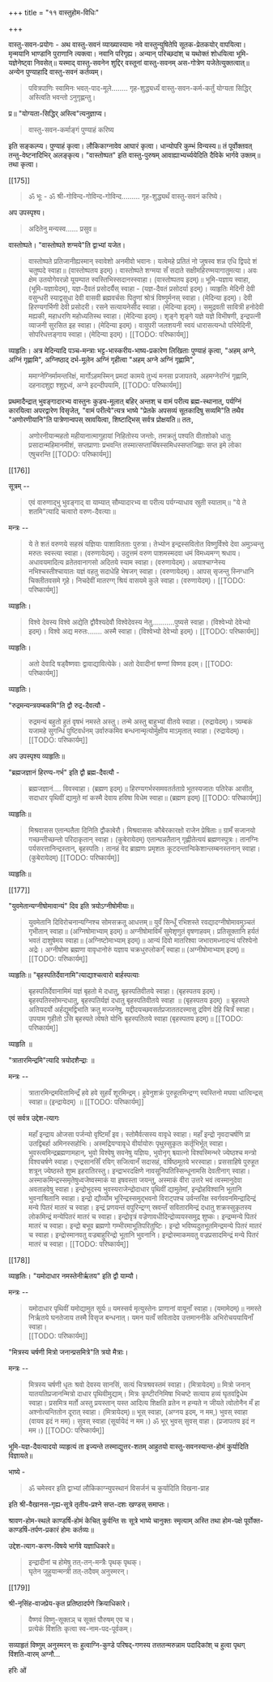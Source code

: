 +++
title = "११ वास्तुहोम-विधिः"

+++

वास्तु-सवन-प्रयोगः - अथ वास्तु-सवनं व्याख्यास्यामः नवे वास्तुन्युषितेपि सूतक-प्रेतकयोर् वापयित्वा। मृन्मयानि भाण्डानि पुराणानि त्यक्त्वा। नवानि परिगृह्य। अन्यान् परिच्छदांश् च यथोक्तं शोधयित्वा भूमि-यज्ञेनेष्ट्वा निवसेत्॥ यस्माद् वास्तु-सवनेन शुद्दिर् वस्तूनां वास्तु-सवनम् अस-गोत्रेण यजेतेत्युक्तत्वात्॥ अन्येन पुण्याहादि वास्तु-सवनं कर्तव्यम्। 

> पवित्रपाणिः स्वामिनः भवत्-पाद-मूले........ गृह-शुद्ध्यर्ध्यं वास्तु-सवन-कर्म-कर्तुं योग्यता सिद्धिर् अस्त्विति भवन्तो ऽनुगृह्णन्तु। 

प्र॥ "योग्यता-सिद्धिर् अस्त्वि"त्यनुज्ञाप्य। 

> वास्तु-सवन-कर्माङ्गं पुण्याहं करिष्य 

इति सङ्कल्प्य। पुण्याहं कृत्वा। लौकिकाग्नावेव आघारं कृत्वा। धान्योपरि कुम्भं विन्यस्य॥ तं पूर्वोक्तवत् तन्तु-वेष्टनादिभिर् अलङ्कृत्य। "वास्तोष्पत" इति वास्तु-पुरुषम् आवाह्याभ्यर्च्ययेदिति दैविके भार्गवे उक्तम्॥ तथा कृत्वा। 

[[175]]

> ॐ भूः - ॐ श्री-गोविन्द-गोविन्द-गोविन्द......... गृह-शुद्ध्यर्थं वास्तु-सवनं करिष्ये। 

अप उपस्पृश्य। 

> अदितेनु मन्यस्व...... प्रसुव॥ 

वास्तोष्पते। "वास्तोष्पते शग्मये"ति द्वाभ्यां यजेत।

> वास्तोष्पते प्रतिजानीह्यस्मान् स्वावेशो अनमीवो भवानः। यत्वेमहे प्रतितं नो जुषस्व शन्न एधि द्विपदे शं चतुष्पदे स्वाहा॥ (वास्तोष्पतय इदम्)। वास्तोष्पते शग्मया सँ सदाते सक्षीमहिरण्मयागातुमत्या। अवः क्षेम उतयोगेवरन्नो यूयम्पात स्वस्तिभिस्सदानस्स्वाहा। (वास्तोष्पतय इदम्)॥ भूमि-यज्ञाय स्वाहा, (भूमि-यज्ञायेदम्), यज्ञ-दैवतं प्रसोदर्यैस् स्वाहा - (यज्ञ-दैवतं प्रसोदर्या इदम्)। व्याहृतिः मेदिनी देवी वसुन्धरी स्याद्वसुधा देवी वासवी ब्रह्मवर्चसः पितॄणां श्रोत्रं विष्णुर्मनस् स्वाहा। (मेदिन्या इदम्)। देवी हिरण्यगर्भिणी देवी प्रसोदरी। रसने सत्यायनेसीद स्वाहा। (मेदिन्या इदम्)। समुद्रवती सावित्री हनोदेवी मह्यकी, महाधरणि महोध्यतिस्थ स्वाहा। (मेदिन्या इदम्)। शृङ्गे शृङ्गे यज्ञे यज्ञे विभीषणी, इन्द्रपत्नी व्याजनी सुरसित इह स्वाहा। (मेदिन्या इदम्)। वायुपरी जलशयनी स्वयं धारासत्यन्धो परिमेदिनी, सोपरिधत्तङ्गाय स्वाहा। (मेदिन्या इदम्)।
[[TODO: परिष्कार्यम्]]

व्याहृतिः। अत्र मेदिन्यादि पञ्च-मन्त्राः भट्ट-भास्करीय-भाष्य-प्रकारेण लिखिताः पुण्याहं कृत्वा, "अहम् अग्ने, अग्निं गृह्णामि", अग्निष्ठाद् दर्भ-मूलेन अग्निं गृहीत्वा "अहम् अग्ने अग्निं गृह्णामि", 

> ममाग्नेग्निर्मामन्तरिक्षं, मार्गोऽहमस्मिन् प्रमदां कामये तुभ्यं मनसा प्रजापतये, अहमग्नेरग्निं गृह्णामि, दहनादशुद्दा श्शुद्दध्वं, अग्ने इदन्दीपयामि, 
[[TODO: परिष्कार्यम्]]

प्रथमादैन्द्रात् भुवङ्गादारभ्य वास्तुनः कुड्य-मूलात् बहिर् अन्तश् च वामं परीत्य ब्रह्म-स्थानात्, पर्यग्निं कारयित्वा अपरद्वारेण विसृजेत्, "वामं परीत्ये"त्यत्र भाष्ये "प्रेतके अपसव्यं सूतकादिषु सव्यमि"ति तथैव "अणोरणीयानि"ति पात्रेणान्वपस् स्रावयित्वा, शिष्टाद्भिस् सर्वत्र प्रोक्षयति॥ ततः, 

> अणोरनीयान्महतो महीयानात्मागुहायां निहितोस्य जन्तोः, तमक्रतुं पश्यति वीतशोको धातुः प्रसादान्महिमानमीशं, सप्तप्राणाः प्रभवन्ति तस्मात्सप्तार्चिषस्समिधस्सप्तजिह्वाः सप्त इमे लोका एषुचरन्ति 
[[TODO: परिष्कार्यम्]]

[[176]]

सूत्रम् -- 

> एवं वारुणाद्भु भुवङ्गाद् वा याम्यात् सौम्यादारभ्य वा परीत्य पर्यग्न्याधाव स्रुती स्याताम्॥ "ये ते शतमि"त्यादि चत्वारो वरुण-दैवत्याः॥ 

मन्त्रः -- 

> ये ते शतं वरुणये सहस्रं यज्ञियाः पाशावितताः पुरुत्रा। तेभ्योन इन्द्रस्सवितोत विष्णुर्विश्वे देवा अमुञ्चन्तु मरुतः स्वस्त्या स्वाहा। (वरुणायेदम्)। उदुत्तमं वरुण पाशमस्मदवा धमं विमध्यमग्ग् श्रधाय। अधावयमादित्य व्रतेतवानागसो अदितये स्याम स्वाहा। (वरुणायेदम्)। अयाश्चाग्नेस्य नभिश्चस्तीश्चायातः यज्ञं वहतु सदाधेहि भेषजग् स्वाहा। (वरुणायेदम्)। आपस् सृजन्तु स्निग्धानि चिक्लीतवसमे गृहे। निचदेवीं मातरग्ग् श्रियं वासयमे कुले स्वाहा। (वरुणायेदम्)।
[[TODO: परिष्कार्यम्]]

व्याहृतिः। 

> विश्वे देवस्य विश्वे अद्येति द्वौवैश्यदेवौ विश्वेदेवस्य नेतु...........पुष्यसे स्वाहा। (विश्वेभ्यो देवेभ्यो इदम्)। विश्वे अद्य मरुतः....... अस्मै स्वाहा। (विश्वेभ्यो देवेभ्यो इदम्)। 
[[TODO: परिष्कार्यम्]]

व्याहृतिः। 

> अतो देवादि षड्वैष्णवाः द्वावाद्यावित्येके। अतो देवादीनां षण्णां विष्णव इदम्। 
[[TODO: परिष्कार्यम्]]

व्याहृतिः। 

"रुद्रमन्यन्त्रयम्बकमि"ति द्वौ रुद्र-दैवत्यौ - 

> रुद्रमन्यं बहुतो हुतं वृषभं नमस्ते अस्तु। तन्मे अस्तु बाहुभ्यां वीतये स्वाहा। (रुद्रायेदम्)। त्र्यम्बकं यजामहे सुगन्धिं पुष्टिवर्धनम् उर्वारुकमिव बन्धनान्मृत्योर्मुक्षीय माऽमृतात् स्वाहा। (रुद्रायेदम्)। 
[[TODO: परिष्कार्यम्]]

अप उपस्पृश्य व्याहृतिः॥ 

"ब्रह्मजज्ञानं हिरण्य-गर्भ" इति द्वौ ब्रह्म-दैवत्यौ - 

> ब्रह्मजज्ञानं.... विवस्वाहा। (ब्रह्मण इदम्)॥ हिरण्यगर्भस्समवतर्तताग्रे भूतस्यजातः पतिरेक आसीत्, सदाधार पृथिवीं द्यामुते मां कस्मै देवाय हविषा विधेम स्वाहा॥ (ब्रह्मण इदम्) 
[[TODO: परिष्कार्यम्]]

व्याहृतिः॥ 

> मिश्रवासस एतान्घतैता दिनिति द्वौकाबेरौ। मिश्रवाससः कौबेरकारक्षो राजेन प्रेषिताः॥ ग्रामँ सजानयो गच्छन्तीच्छन्तो परिदाकृतान् स्वाहा। (कुबेरायेदम्) एतान्घन्नतैतान् गृह्णीतेत्ययं ब्रह्मणस्पुत्रः। तानग्निः पर्यसरत्तानिन्द्रस्तान्, बृहस्पतिः। तानहं वेद ब्राह्मणः प्रमृशतः कूटदन्तान्विकेशान्लम्बनस्तनान् स्वाहा। (कुबेरायेदम्) 
[[TODO: परिष्कार्यम्]]

व्याहृतिः॥ 

[[177]]

"युवमेतान्यग्नीषोमावान्यं" दिव इति त्रयोऽग्नीषोमीयाः॥ 

> युवमेतानि दिविरोचनान्यग्निश्च सोमसक्रतू आधत्तम्॥ युवँ सिन्धूँ रभिशस्ते रवद्यादग्नीषोमावमुञ्चतं गृभीतान् स्वाहा॥ (अग्निषोमाभ्याम् इदम्)॥ अग्नीषोमाविमँ सुमेशृणुतं वृषणाहवम्। प्रतिसूक्तानि हर्यतं भवतं दाशुषेमय स्वाहा॥ (अग्निष्टोमाभ्याम् इदम्)॥ आन्यं दिवो मातरिश्वा जभारामध्नादन्यं परिश्येनो अद्रेः। अग्नीषोमा ब्रह्मणा वावृधानोरुं यज्ञाय चक्रधुरुलोकग्ँ स्वाहा॥ (अग्नीषोमाभ्याम् इदम्)॥ 
[[TODO: परिष्कार्यम्]]

व्याहृतिः॥ "बृहस्पतिर्देवानामि"त्याद्याश्चत्वारो बार्हस्पत्याः 

> बृहस्पतिर्देवानामिमं यज्ञं बृहतो मे दधातु, बृहस्पतिवीतये स्वाहा। (बृहस्पतय इदम्)। बृहस्पतिस्सोमन्दधातु, बृहस्पतिर्यज्ञं दधातु बृहस्पतिवीतये स्वाहा ॥ (बृहस्पतय इदम्) ॥ बृहस्पते अतियदर्यो अर्हद्युमद्विभाति क्रतु मज्जनेषु, यद्दीदयच्छवसर्तप्रजाततदस्मासु द्रविणं देहि चित्रँ स्वाहा। उपयाम गृहीतो ऽसि बृहस्पते त्वेषते योनिः बृहस्पतितये स्वाहा (बृहस्पतय इदम्)॥ 
[[TODO: परिष्कार्यम्]]

व्याहृति ॥ 

"त्रातारमिन्द्रमि"त्यादि त्रयोदशैन्द्राः ॥ 

मन्त्रः -- 

> त्रातारमिन्द्रमवितामिन्द्रँ हवे हवे सुहवँ शूरमिन्द्रम्। हुवेनुशक्रं पुरुहूतमिन्द्रग्ग् स्वस्तिनो मघवा धात्विन्द्रस् स्वाहा॥ (इन्द्रायेदम्) ॥ 
[[TODO: परिष्कार्यम्]]

एवं सर्वत्र उद्देश-त्यागः 

> महाँ इन्द्राय ओजसा पर्जन्यो वृष्टिमाँ इव। स्तोमैर्वत्सस्य वावृधे स्वाहा। महाँ इन्द्रो नृवदाचर्षणि प्रा उतद्विबर्हा अमिनस्सहोभिः। अस्मद्रियग्वावृधे वीर्यायोरुः पृथुस्सुकृतः कर्तृभिर्भूत् स्वाहा। भुवस्त्वमिन्द्रब्रह्मणामहान्, भुवो विश्वेषु सवनेषु यज्ञियः, भुवोनृग् श्च्यात्नो विश्वस्मिन्भरे ज्येष्ठश्च मन्त्रो विश्वचर्षणे स्वाहा। एन्द्रसानसिँ रयिग् सजित्वानँ सदासहं, वर्षिष्ठमूतये भरस्वाहा। प्रससाहिषे पुरुहूत शत्रून् ज्येष्ठस्ते शुष्म इहरातिरस्तु। इन्द्राभरदक्षिणे नावसूनिपतिस्सिन्धूनामसि देवतीनाग् स्वाहा। अस्माकमिन्द्रस्समृतेषुध्वजेष्वस्माकं या इषवस्ता जयन्तु, अस्माकं वीरा उत्तरे भवं त्वस्मानुदेवा अवताहवेषु स्वाहा। इन्द्रोभूदस्य भुवस्यराजेन्द्रोदाधार पृथिवीं द्यामुतेमां, इन्द्रोहविश्वानि भूतानि भुवनाश्रितानि स्वाहा। इन्द्रो द्यौर्व्योम भूरिन्द्रस्समुद्भवनो विराट्पश्च उर्वन्तरिक्ष स्वर्गववनमिन्द्रादिन्द्रं मन्ये पितरं मातरं च स्वाहा। इन्द्रं प्रणयन्तं वपुरिन्द्रग्ग् स्रवन्तँ सवितारमिन्द्रं दधातु शक्रस्सुकृतस्य लोकमिन्द्रं मन्येपितरं मातरं च स्वाहा। इन्द्रोवृत्रं वज्रेणावधीदिन्द्रोव्ययस्समुद्र शुष्कः। इन्द्रम्मन्ये पितरं मातरं च स्वाहा। इन्द्रो बभूव ब्रह्मणो गम्भीरमाभूतिपरितुष्टिः। इन्द्रो भविष्यदुतभूतमिन्द्रमन्ये पितरं मातरं च स्वाहा। इन्द्रोस्मानवतु वज्रबाहुरिन्द्रो भूतानि भुवनानि। इन्द्रोस्माकमवतु वज्रप्रसादमिन्द्रं मन्ये पितरं मातरं च स्वाहा। 
[[TODO: परिष्कार्यम्]]

[[178]]

व्याहृतिः। "यमोदाधार नमस्तेनीर्ऋतय" इति द्वौ याम्यौ। 

मन्त्रः -- 

> यमोदाधार पृथिवीं यमोद्यामुत सूर्यः॥ यमस्सर्व मृत्युस्तेनः प्राणानां वायूनाँ स्वाहा। (यमामेदम्)॥ नमस्ते निर्ऋतये घनतेजाय तस्मै विसृज बन्धनात्। यमन यत्वँ सवितादेव उत्तमाननीके अभिरोचययायिनाँ स्वाहा।  
[[TODO: परिष्कार्यम्]]

"मित्रस्य चर्षणी मित्रो जनान्प्रसमित्रे"ति त्रयो मैत्राः।

मन्त्रः -- 

> मित्रस्य चर्षणी धृतः श्रवो देवस्य सानसिं, सत्यं चित्रश्रवस्तमं स्वाहा। (मित्रायेदम्)॥ मित्रो जनान् यातयतिप्रजानन्मित्रो दाधार पृथिवीमुद्याम्। मित्रः कृष्टीरनिमिषा भिचष्टे सत्याय हव्यं घृतवद्विधेम स्वाहा। प्रसमित्र मर्तो अस्तु प्रयस्तान् यस्त आदित्य शिक्षति व्रतेन न हन्यते न जीयते त्वोतोनैन मँ हा अश्नोत्यन्तितोन दूरात् स्वाहा। (मित्रायेदम्)॥ भूस् स्वाहा, (अग्नय इदम्, न मम,) भुवस् स्वाहा (वायव इदं न मम)। सुवस् स्वाहा (सूर्यायेदं न मम।) ॐ भूर् भुवस् सुवस् वाहा। (प्रजापतय इदं न मम।) 
[[TODO: परिष्कार्यम्]]

भूमि-यज्ञ-दैवत्यादयो व्याहृत्यं ता इज्यन्ते तस्माद्युत्तर-शतम् आहुतयो वास्तु-सवनस्यान्त-होमं कुर्यादिति विज्ञायते॥ 

भाष्ये -

> ॐ चमेस्वर इति द्वाभ्यां लौकिकाग्न्युपस्थानं विसर्जनं च कुर्यादिति विखना-प्राह 

इति श्री-वैखानस-गृह्य-सूत्रे तृतीय-प्रश्ने सप्त-दशः खण्डस् समाप्तः। 

श्रावण-होम-स्थले काण्डर्षि-होमं केचित् कुर्वन्ति सः सूत्रे भाष्ये चानुक्तः स्मृत्याम् अस्ति तथा होम-पक्षे पूर्वोक्त-काण्डर्षि-तर्पण-प्रकारं होमः कर्तव्यः॥ 

उद्देश-त्याग-करण-विषये भार्गवे यज्ञाधिकारे॥ 

> इन्द्रादीनां च होमेषु तत्-तन्-मन्त्रैः पृथक् पृथक्।  
घृतेन जुहुयान्मन्त्री तत्-तदैवम् अनुस्मरन्। 

[[179]]

श्री-नृसिंह-वाजप्रेय-कृत प्रतिष्ठादर्पणे क्रियाधिकारे। 

> वैष्णवं विष्णु-सूक्तञ् च सूक्तं पौरुषम् एव च।  
प्रत्येकं विंशतिः कृत्वा स्व-नाम-पद-पूर्वकम्। 

सव्याहृतं विष्णुम् अनुस्मरन् सः हुत्वाग्नि-कुण्डे परिषद्-गणस्य तत्ततन्मरुन्नाम पदादिकांश् च हुत्वा पृथग् विंशति-वारम् अग्नौ... 

हरिः ओं